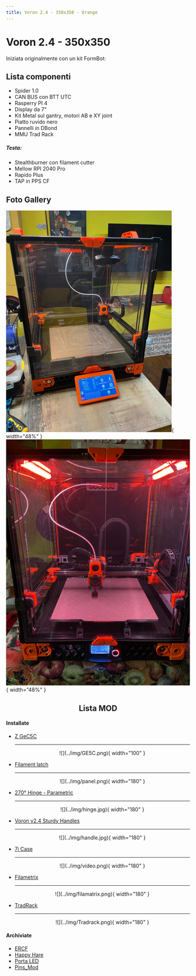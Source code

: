 ```yaml
---
title: Voron 2.4 - 350x350 - Orange
---
```

# Voron 2.4 - 350x350

Iniziata originalmente con un kit FormBot:

## Lista componenti

- Spider 1.0
- CAN BUS con BTT UTC
- Rasperry PI 4
- Display da 7"
- Kit Metal sul gantry, motori AB e XY joint
- Piatto ruvido nero
- Pannelli in DBond
- MMU Trad Rack


##### Testa:

- Stealthburner con filament cutter
- Mellow RPI 2040 Pro
- Rapido Plus
- TAP in PPS CF


## Foto Gallery
![](../img/20220104_155612709_iOS-1.jpg){ width="48%" }
![](../img/Voron-24.jpg){ width="48%" }



## <center>Lista MOD</center> 

#### Installate

<div class="grid cards" markdown>

- [Z GeC5C](https://github.com/VoronDesign/VoronUsers/tree/master/printer_mods/hartk1213/Voron2.4_GE5C)

    ---

    <center>![](../img/GE5C.png){ width="100" }</center> 

- [Filament latch](https://github.com/richardjm/voron-parts/tree/main/voron-2.4/FilamentLatch)

    ---

    <center>![](../img/panel.png){ width="180" }</center> 

- [270° Hinge - Parametric](https://github.com/VoronDesign/VoronUsers/tree/main/printer_mods/chrisrgonzales/270_degree_hinge)

    ---

    <center>![](../img/hinge.jpg){ width="180" }</center> 

- [Voron v2.4 Sturdy Handles](https://github.com/VoronDesign/VoronUsers/tree/main/printer_mods/jeoje/Sturdy_Handles)

    ---

    <center>![](../img/handle.jpg){ width="180" }</center> 

- [7i Case](https://www.thingiverse.com/thing:4890092)

    ---

    <center>![](../img/video.png){ width="180" }</center> 



- [Filametrix](https://github.com/sorted01/Filametrix)

    ---

    <center>![](../img/filamatrix.png){ width="180" }</center> 

- [TradRack](https://github.com/Annex-Engineering/TradRack)

    ---

    <center>![](../img/Tradrack.png){ width="180" }</center> 

</div>




#### Archiviate
<div class="grid cards" markdown>

- [ERCF](https://github.com/EtteGit/EnragedRabbitProject)
- [Happy Hare](https://github.com/EtteGit/EnragedRabbitProject)
- [Porta LED](https://vector3d.autodesk360.com/g/shares/SH35dfcQT936092f0e43469304ebe68e1ebc)
- [Pins_Mod](https://github.com/VoronDesign/VoronUsers/tree/main/printer_mods/hartk1213/Voron2.4_Trident_Pins_Mod)

</div>
